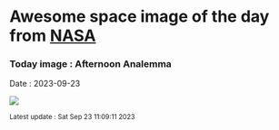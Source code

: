 
# Awesome space image of the day from [NASA](https://api.nasa.gov/)

### Today image : Afternoon Analemma
Date : 2023-09-23

![](https://apod.nasa.gov/apod/image/2309/4pm-analemma-nz_1024.jpg)

<small>Latest update : Sat Sep 23 11:09:11 2023</small>
        